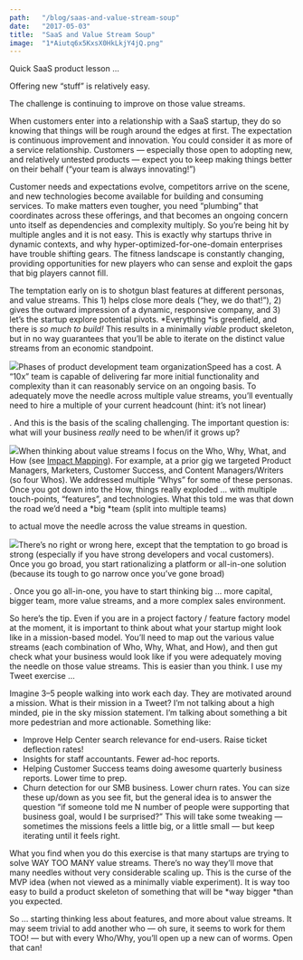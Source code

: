 ```yaml
---
path:	"/blog/saas-and-value-stream-soup"
date:	"2017-05-03"
title:	"SaaS and Value Stream Soup"
image:	"1*Aiutq6x5KxsX0HkLkjY4jQ.png"
---
```


Quick SaaS product lesson …

Offering new “stuff” is relatively easy.

The challenge is continuing to improve on those value streams.

When customers enter into a relationship with a SaaS startup, they do so knowing that things will be rough around the edges at first. The expectation is continuous improvement and innovation. You could consider it as more of a service relationship. Customers — especially those open to adopting new, and relatively untested products — expect you to keep making things better on their behalf (“your team is always innovating!”)

Customer needs and expectations evolve, competitors arrive on the scene, and new technologies become available for building and consuming services. To make matters even tougher, you need “plumbing” that coordinates across these offerings, and that becomes an ongoing concern unto itself as dependencies and complexity multiply. So you’re being hit by multiple angles and it is not easy. This is exactly why startups thrive in dynamic contexts, and why hyper-optimized-for-one-domain enterprises have trouble shifting gears. The fitness landscape is constantly changing, providing opportunities for new players who can sense and exploit the gaps that big players cannot fill.

The temptation early on is to shotgun blast features at different personas, and value streams. This 1) helps close more deals (“hey, we do that!”), 2) gives the outward impression of a dynamic, responsive company, and 3) let’s the startup explore potential pivots. *Everything *is greenfield, and there is *so much to build!* This results in a minimally *viable* product skeleton, but in no way guarantees that you’ll be able to iterate on the distinct value streams from an economic standpoint.

![](/images/1*Aiutq6x5KxsX0HkLkjY4jQ.png)Phases of product development team organizationSpeed has a cost. A “10x” team is capable of delivering far more initial functionality and complexity than it can reasonably service on an ongoing basis. To adequately move the needle across multiple value streams, you’ll eventually need to hire a multiple of your current headcount (hint: it’s not linear)

. And this is the basis of the scaling challenging. The important question is: what will your business *really* need to be when/if it grows up?

![](/images/1*efT-TFm_X_wk7SeQTRsC-w.png)When thinking about value streams I focus on the Who, Why, What, and How (see [Impact Mapping](https://www.impactmapping.org/)). For example, at a prior gig we targeted Product Managers, Marketers, Customer Success, and Content Managers/Writers (so four Whos). We addressed multiple “Whys” for some of these personas. Once you got down into the How, things really exploded … with multiple touch-points, “features”, and technologies. What this told me was that down the road we’d need a *big *team (split into multiple teams)

 to actual move the needle across the value streams in question.

![](/images/1*Vec7tjwUXrdgFISAOUSbmw.png)There’s no right or wrong here, except that the temptation to go broad is strong (especially if you have strong developers and vocal customers). Once you go broad, you start rationalizing a platform or all-in-one solution (because its tough to go narrow once you’ve gone broad)

. Once you go all-in-one, you have to start thinking big … more capital, bigger team, more value streams, and a more complex sales environment.

So here’s the tip. Even if you are in a project factory / feature factory model at the moment, it is important to think about what your startup might look like in a mission-based model. You’ll need to map out the various value streams (each combination of Who, Why, What, and How), and then gut check what your business would look like if you were adequately moving the needle on those value streams. This is easier than you think. I use my Tweet exercise …

Imagine 3–5 people walking into work each day. They are motivated around a mission. What is their mission in a Tweet? I’m not talking about a high minded, pie in the sky mission statement. I’m talking about something a bit more pedestrian and more actionable. Something like:

* Improve Help Center search relevance for end-users. Raise ticket deflection rates!
* Insights for staff accountants. Fewer ad-hoc reports.
* Helping Customer Success teams doing awesome quarterly business reports. Lower time to prep.
* Churn detection for our SMB business. Lower churn rates.
You can size these up/down as you see fit, but the general idea is to answer the question “if someone told me N number of people were supporting that business goal, would I be surprised?” This will take some tweaking — sometimes the missions feels a little big, or a little small — but keep iterating until it feels right.

What you find when you do this exercise is that many startups are trying to solve WAY TOO MANY value streams. There’s no way they’ll move that many needles without very considerable scaling up. This is the curse of the MVP idea (when not viewed as a minimally viable experiment). It is way too easy to build a product skeleton of something that will be *way bigger *than you expected.

So … starting thinking less about features, and more about value streams. It may seem trivial to add another who — oh sure, it seems to work for them TOO! — but with every Who/Why, you’ll open up a new can of worms. Open that can!

